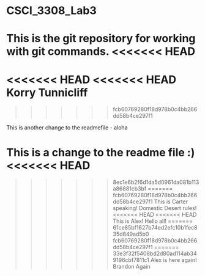 # CSCI_3308_Lab3
This is the git repository for working with git commands.
<<<<<<< HEAD
=======
<<<<<<< HEAD
<<<<<<< HEAD
Korry Tunnicliff
=======
>>>>>>> fcb60769280f18d978b0c4bb266dd58b4ce297f1

This is another change to the readmefile - aloha

This is a change to the readme file :)
<<<<<<< HEAD
=======
>>>>>>> 8ec1e6b2f6d1da5d0961da081b113a86881cb3bf
=======
>>>>>>> fcb60769280f18d978b0c4bb266dd58b4ce297f1
This is Carter speaking! Domestic Desert rules!
<<<<<<< HEAD
<<<<<<< HEAD
This is Alex! Hello all!
=======
>>>>>>> 61ce85bf1627b74ed2efc10b1fec835d849ad5b0
>>>>>>> fcb60769280f18d978b0c4bb266dd58b4ce297f1
=======
>>>>>>> 33e3f32f5408bd2d80ad114ab349196cbf7811c1
Alex is here again!
Brandon Again
